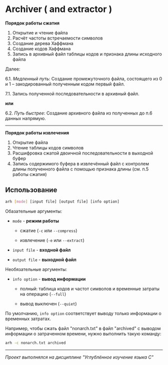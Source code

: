 # Archiver ( and extractor )

**Порядок работы сжатия**

1. Открытие и чтение файла
2. Расчёт частоты встречаемости символов
3. Создание дерева Хаффмана
4. Создание кодов Хаффмана
5. Запись в архивный файл таблицы кодов и признака длины исходного файла

Далее: 

6.1. *Медленный путь*: Создание промежуточного файла, состоящего из 0 и 1 – закодированный полученным кодом первый файл.

7.1. Запись полученной последовательности в архивный файл.

**или**

6.2. *Путь быстрее*: Создание архивного файла из полученных до п.6 данных напрямую.

------------------

**Порядок работы извлечения**

1. Открытие файла
2. Чтение таблицы кодов символов
3. Расшифровка сжатой двоичной последовательности в выходной буфер
4. Запись содержимого буфера в извлечённый файл с контролем длины полученного файла с помощью признака длины (см. п.5 работы сжатия)

## Использование

```bash
arh [mode] [input file] [output file] [info option]
```
Обазательные аргументы:

- `mode` - **режим работы**

    - сжатие (`-c` или `--compress`)
    
    - извлечение (`-e` или `--extract`)

- `input file` - **входной файл**
- `output file` - **выходной файл**

Необязательные аргументы:

- `info option` - **вывод информации**
    
    - полный: таблица кодов и частот символов и временные затраты на операцию (`--full`)
    
    - вывод выключен (`--quiet`)

По умолчанию, `info option` соответствует выводу только информации о временных затратах.

Например, чтобы сжать файл "nonarch.txt" в файл "archived" с выводом информации о затраченном времени, нужно выполнить такую команду: 
```bash
arh -c nonarch.txt archived
```

***********************

*Проект выполнялся на дисциплине "Углублённое изучение языка C"*
